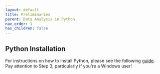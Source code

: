 ```yaml
---
layout: default
title: Preliminaries
parent: Data Analysis in Python
nav_order: 1
has_children: false
---
```



## Python Installation

For instructions on how to install Python, please see the following [guide](https://carpentries.github.io/workshop-template/#python). Pay attention to Step 3, particularly if you're a Windows user!

